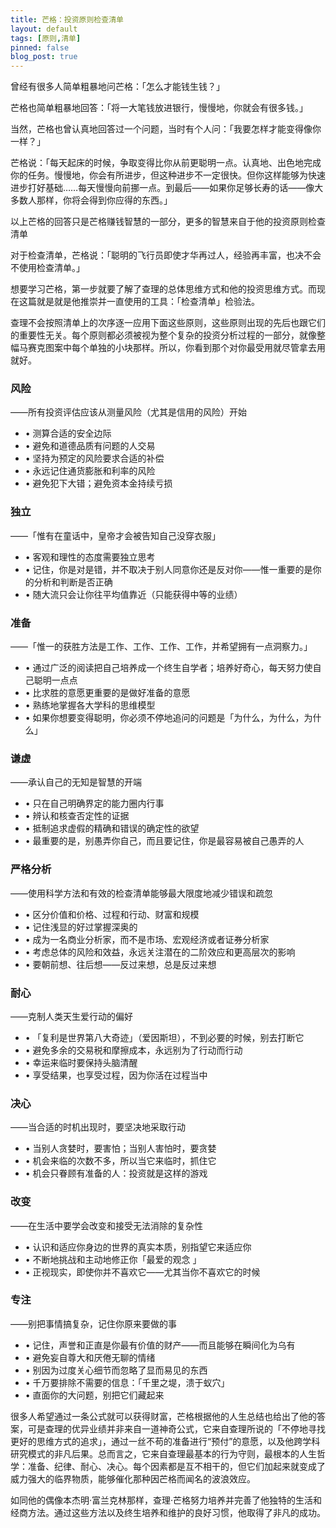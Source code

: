 ```yaml
---
title: 芒格：投资原则检查清单
layout: default
tags: [原则,清单]
pinned: false
blog_post: true
---
```



曾经有很多人简单粗暴地问芒格：「怎么才能钱生钱？」

芒格也简单粗暴地回答：「将一大笔钱放进银行，慢慢地，你就会有很多钱。」

当然，芒格也曾认真地回答过一个问题，当时有个人问：「我要怎样才能变得像你一样？」

芒格说：「每天起床的时候，争取变得比你从前更聪明一点。认真地、出色地完成你的任务。慢慢地，你会有所进步，但这种进步不一定很快。但你这样能够为快速进步打好基础……每天慢慢向前挪一点。到最后——如果你足够长寿的话——像大多数人那样，你将会得到你应得的东西。」

以上芒格的回答只是芒格赚钱智慧的一部分，更多的智慧来自于他的投资原则检查清单

对于检查清单，芒格说：「聪明的飞行员即使才华再过人，经验再丰富，也决不会不使用检查清单。」

想要学习芒格，第一步就要了解了查理的总体思维方式和他的投资思维方式。而现在这篇就是就是他推崇并一直使用的工具：「检查清单」检验法。

查理不会按照清单上的次序逐一应用下面这些原则，这些原则出现的先后也跟它们的重要性无关。每个原则都必须被视为整个复杂的投资分析过程的一部分，就像整幅马赛克图案中每个单独的小块那样。所以，你看到那个对你最受用就尽管拿去用就好。


### 风险
——所有投资评估应该从测量风险（尤其是信用的风险）开始

- • 测算合适的安全边际
- • 避免和道德品质有问题的人交易
- • 坚持为预定的风险要求合适的补偿
- • 永远记住通货膨胀和利率的风险
- • 避免犯下大错；避免资本金持续亏损

 
### 独立

——「惟有在童话中，皇帝才会被告知自己没穿衣服」

- • 客观和理性的态度需要独立思考
- • 记住，你是对是错，并不取决于别人同意你还是反对你——惟一重要的是你的分析和判断是否正确 
- • 随大流只会让你往平均值靠近（只能获得中等的业绩）

### 准备

——「惟一的获胜方法是工作、工作、工作、工作，并希望拥有一点洞察力。」

- • 通过广泛的阅读把自己培养成一个终生自学者；培养好奇心，每天努力使自己聪明一点点
- • 比求胜的意愿更重要的是做好准备的意愿 
- • 熟练地掌握各大学科的思维模型 
- • 如果你想要变得聪明，你必须不停地追问的问题是「为什么，为什么，为什么」
 
### 谦虚

——承认自己的无知是智慧的开端

- • 只在自己明确界定的能力圈内行事
- • 辨认和核查否定性的证据
- • 抵制追求虚假的精确和错误的确定性的欲望 
- • 最重要的是，别愚弄你自己，而且要记住，你是最容易被自己愚弄的人
 
### 严格分析

——使用科学方法和有效的检查清单能够最大限度地减少错误和疏忽

- • 区分价值和价格、过程和行动、财富和规模 
- • 记住浅显的好过掌握深奥的 
- • 成为一名商业分析家，而不是市场、宏观经济或者证券分析家
- • 考虑总体的风险和效益，永远关注潜在的二阶效应和更高层次的影响 
- • 要朝前想、往后想——反过来想，总是反过来想
 
### 耐心

——克制人类天生爱行动的偏好

- • 「复利是世界第八大奇迹」（爱因斯坦），不到必要的时候，别去打断它
- • 避免多余的交易税和摩擦成本，永远别为了行动而行动
- • 幸运来临时要保持头脑清醒 
- • 享受结果，也享受过程，因为你活在过程当中
 
### 决心

——当合适的时机出现时，要坚决地采取行动

- • 当别人贪婪时，要害怕；当别人害怕时，要贪婪
- • 机会来临的次数不多，所以当它来临时，抓住它
- • 机会只眷顾有准备的人：投资就是这样的游戏
 
### 改变

——在生活中要学会改变和接受无法消除的复杂性

- • 认识和适应你身边的世界的真实本质，别指望它来适应你
- • 不断地挑战和主动地修正你「最爱的观念 」
- • 正视现实，即使你并不喜欢它——尤其当你不喜欢它的时候
 
### 专注

——别把事情搞复杂，记住你原来要做的事

- • 记住，声誉和正直是你最有价值的财产——而且能够在瞬间化为乌有
- • 避免妄自尊大和厌倦无聊的情绪
- • 别因为过度关心细节而忽略了显而易见的东西
- • 千万要排除不需要的信息：「千里之堤，溃于蚁穴」
- • 直面你的大问题，别把它们藏起来
 
很多人希望通过一条公式就可以获得财富，芒格根据他的人生总结也给出了他的答案，可是查理的优异业绩并非来自一道神奇公式，它来自查理所说的「不停地寻找更好的思维方式的追求」，通过一丝不苟的准备进行“预付”的意愿，以及他跨学科研究模式的非凡后果。总而言之，它来自查理最基本的行为守则，最根本的人生哲学：准备、纪律、耐心、决心。每个因素都是互不相干的，但它们加起来就变成了威力强大的临界物质，能够催化那种因芒格而闻名的波浪效应。

如同他的偶像本杰明·富兰克林那样，查理·芒格努力培养并完善了他独特的生活和经商方法。通过这些方法以及终生培养和维护的良好习惯，他取得了非凡的成功。
